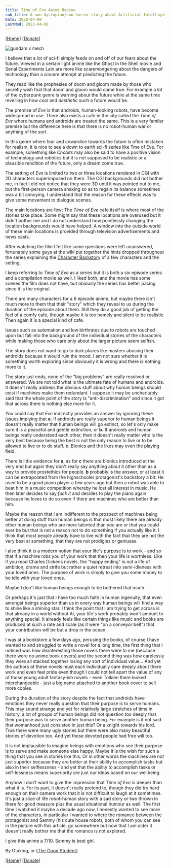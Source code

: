 ```yaml
---
title: Time of Eve Anime Review
sub_title: A non-dystopian/non-horror story about Artificial Intelligence
Date: 2020-04-08
LastMod: 2022-04-08
---
```


[[Home](/)] [[Donate](https://patreon.com/denpa)]

![gundam x mech](/images/ezgif.com-gif-maker.gif)

I believe that a lot of sci-fi simply feeds on and off of our fears about the future. Viewed in a certain light anime like the Ghost in the Shell movie and Serial Experiments Lain are more like scaremongering about the dangers of technology than a sincere attempt at predicting the future.

They read like the prophesies of doom and gloom made by those who secretly wish that that doom and gloom would come true. For example a lot of the cyberpunk genre is warning about the future while at the same time revelling in how _cool_ and _aesthetic_ such a future would be.

The premise of _Eve_ is that androids, human-looking robots, have become widespread in use. There also exists a cafe in the city called the _Time of Eve_ where humans and androids are treated the same. This is a very familar premise but the difference here is that there is no robot-human war or anything of the sort.

In this genre where fear and cowardice towards the future is often mistaken for realism, it is nice to see a down to earth sci-fi series like Tme of Eve. For example, something like _Chobits_ may also be said to have a positive vision of technology and robotics but it is not supposed to be realistic or a plausible rendition of the future, only a dream come true.

The setting of _Eve_ is limited to two or three locations rendered in CGI with 2D characters superimposed on them. The CGI backgrounds did not bother me, in fact I did not notice that they were 3D until it was pointed out to me, but the first-person camera shaking so as to regain its balance sometimes was a bit annoying. I understand that the reason for these effects was to give some movement to dialogue scenes.

The main locations are few; The _Time of Eve_ cafe itself is where most of the stories take place. Some might say that these locations are overused but it didn't bother me and I do not understand how pointlessly changing the location backgrounds would have helped. A window into the outside world of these main locations is provided through television advertisements and news casts.

After watching the film I felt like some questions were left unanswered, fortunately some guys at the wiki put together the hints dropped throughout the series explaining the [Character Backstory](https://en.wikipedia.org/wiki/Time_of_Eve#Character_backstory) of a few characters and the setting.

I keep referring to _Time of Eve_ as a series but it is both a six episode series and a compilation movie as well. I liked both, and the movie has some scenes the film does not have, but obiously the series has better pacing since it is the original.

There are many characters for a 6 episode anime, but maybe there isn't much more to them that their "story" which they reveal to us during the duration of the episode about them. Still they do a good job of getting the feel of a comfy cafe, though maybe it is too homely and silent to be realistic. Then again it is a special kind of cafe.

Issues such as automation and low birthrates due to robots are touched upon but fall into the background of the individual stories of the characters while making those who care only about the larger picture seem selfish.

The story does not want to go to dark places like masters abusing their androids because it would ruin the mood. I am not sure whether it is something worth exploring since obviously it is wrong and there is nothing more to it.

The story just ends, none of the "big problems" are really resolved or answered. We are not told what is the ultimate fate of humans and androids. It doesn't really address the obvious stuff about why human beings should exist if machines make them redundant. I suppose it may be uncharitably said that the whole point of the story is "anti-discrimination" and since it got that across there is nothing else more for it.

You could say that _Eve_ indirectly provides an answer by ignoring these issues implying that **a.** If androids are really superior to human beings it doesn't really matter that human beings will go extinct, so let's only make sure it is a peaceful and gentle extinction, or **b.** If androids and human beings really understand each other, then it doesn't really matter who is the very best because being the best is not the only reason to live or to be allowed to live or to do stuff. **c.** Bionics and the likes may even the playing field.

There is little evidence for **a**, as for **c** there are bionics introduced at the very end but again they don't really say anything about it other than as a way to provide prostethics for people. **b** probably is the answer, or at least it can be extrapolated from the highschooler protagonist's backstory a bit. He used to be a good piano player a few years ago but then a robot was able to beat him in a music competition whereby he lost all interest in music. He then later decides to say _fuck it_ and decides to play the piano again because he loves to do so even if there are machines who are better than him.

Maybe the reason that I am indifferent to the prospect of machines being better at doing stuff than human beings is that most likely there are already other human beings who are more talented than you are or that you could ever be but that is not a reason not to do something if you actually like it. I think that most people already have to live with the fact that they are not the very best at something, that they are not prodigies or geniuses.

I also think it is a modern notion that your life's purpose is to work - and so that if a machine robs you of your work that then your life is worthless. Like if you read Charles Dickens novels, the "happy ending" is not a life of ambition, drama and strife but rather a quiet retreat into semi-idleness with your loved ones. The purpose of work is simply to give you some money to be idle with your loved ones.

Maybe I don't like human beings enough to be bothered that much.

Or perhaps it's just that I have too much faith in human ingenuity, that even amongst beings superior than us in every way human beings will find a way to shine like a shining star. I think the point that I am trying to get across is that already in a world without AI, your life's work probably won't amount to anything special. It already feels like certain things like music and books are produced at such a rate and scale (as it were "on a conveyor belt") that your contribution will be but a drop in the ocean.

I was at a bookstore a few days ago, perusing the books, of course I have wanted to and struggled to write a novel for a long time, the first thing that I noticed was how disinteresting those novels there were to me (because there were no anime book covers) and the second thing was how carelessly they were all stacked together losing any sort of individual value... And yet the authors of these novels must each individually care deeply about there work and even feel pride even though I could not tell apart the value of any of those young adult fantasy-ish novels - even Tolkien there looked interchangeable - just a big name attached to another book cover to sell more copies.

During the duration of the story despite the fact that androids have emotions they never really question that their purpose is to serve humans. This may sound strange and yet for relatively large stretches of time in history, a lot of groups of human beings did not question too deeply that their purpose was to serve another human being. For example is it not said that womanhood just consisted in just this? Or a knight towards his lord. True there were many ugly stories but there were also many beautiful stories of devotion too. And yet these devoted people had free will too.

It is not implausible to imagine beings with emotions who see their purpose is to serve and make someone else happy. Maybe it is the wish for such a thing that you see in stories like this. Or in other words the machines are not just superior because they are better at their ability to accomplish tasks but also in their selflessness - and yet that the ability to accomplish tasks or self-lessness means superiority are just our ideas based on our wellbeing.

Anyhow I don't want to give the impression that _Time of Eve_ is deeper than what it is. For its part, it doesn't really pretend to, though they did try hard enough on their camera work that it is not difficult to laugh at it sometimes. It's just a slice of life robot-human story with a sad story or two thrown in there for good measure plus the usual situational humour as well. The first time I watched it maybe a decade ago now, I honestly wanted to see more of the characters, in particular I wanted to where the romance between the protagonist and Sammy (his cute house robot), both of whom you can see in the picture with this article, go somewhere but now that I am older it doesn't really bother me that the romance is not explored.

I give this anime a 7/10. Sammy is best girl.

By Otaking, or [[The Good Student](https://www.youtube.com/channel/UCA4gWcOoz_FXrtTEemTOtfw)]

[[Home](/)] [[Donate](https://patreon.com/denpa)]
